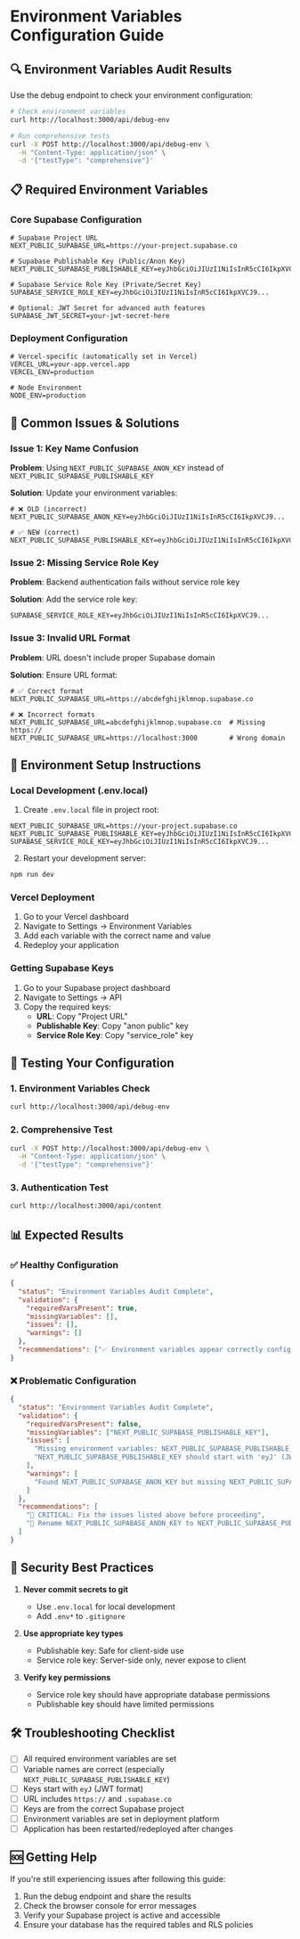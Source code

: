 # Environment Variables Configuration Guide

## 🔍 Environment Variables Audit Results

Use the debug endpoint to check your environment configuration:

```bash
# Check environment variables
curl http://localhost:3000/api/debug-env

# Run comprehensive tests
curl -X POST http://localhost:3000/api/debug-env \
  -H "Content-Type: application/json" \
  -d '{"testType": "comprehensive"}'
```

## 📋 Required Environment Variables

### Core Supabase Configuration

```env
# Supabase Project URL
NEXT_PUBLIC_SUPABASE_URL=https://your-project.supabase.co

# Supabase Publishable Key (Public/Anon Key)
NEXT_PUBLIC_SUPABASE_PUBLISHABLE_KEY=eyJhbGciOiJIUzI1NiIsInR5cCI6IkpXVCJ9...

# Supabase Service Role Key (Private/Secret Key)
SUPABASE_SERVICE_ROLE_KEY=eyJhbGciOiJIUzI1NiIsInR5cCI6IkpXVCJ9...

# Optional: JWT Secret for advanced auth features
SUPABASE_JWT_SECRET=your-jwt-secret-here
```

### Deployment Configuration

```env
# Vercel-specific (automatically set in Vercel)
VERCEL_URL=your-app.vercel.app
VERCEL_ENV=production

# Node Environment
NODE_ENV=production
```

## 🚨 Common Issues & Solutions

### Issue 1: Key Name Confusion

**Problem**: Using `NEXT_PUBLIC_SUPABASE_ANON_KEY` instead of `NEXT_PUBLIC_SUPABASE_PUBLISHABLE_KEY`

**Solution**: Update your environment variables:

```env
# ❌ OLD (incorrect)
NEXT_PUBLIC_SUPABASE_ANON_KEY=eyJhbGciOiJIUzI1NiIsInR5cCI6IkpXVCJ9...

# ✅ NEW (correct)
NEXT_PUBLIC_SUPABASE_PUBLISHABLE_KEY=eyJhbGciOiJIUzI1NiIsInR5cCI6IkpXVCJ9...
```

### Issue 2: Missing Service Role Key

**Problem**: Backend authentication fails without service role key

**Solution**: Add the service role key:

```env
SUPABASE_SERVICE_ROLE_KEY=eyJhbGciOiJIUzI1NiIsInR5cCI6IkpXVCJ9...
```

### Issue 3: Invalid URL Format

**Problem**: URL doesn't include proper Supabase domain

**Solution**: Ensure URL format:

```env
# ✅ Correct format
NEXT_PUBLIC_SUPABASE_URL=https://abcdefghijklmnop.supabase.co

# ❌ Incorrect formats
NEXT_PUBLIC_SUPABASE_URL=abcdefghijklmnop.supabase.co  # Missing https://
NEXT_PUBLIC_SUPABASE_URL=https://localhost:3000        # Wrong domain
```

## 🔧 Environment Setup Instructions

### Local Development (.env.local)

1. Create `.env.local` file in project root:

```env
NEXT_PUBLIC_SUPABASE_URL=https://your-project.supabase.co
NEXT_PUBLIC_SUPABASE_PUBLISHABLE_KEY=eyJhbGciOiJIUzI1NiIsInR5cCI6IkpXVCJ9...
SUPABASE_SERVICE_ROLE_KEY=eyJhbGciOiJIUzI1NiIsInR5cCI6IkpXVCJ9...
```

2. Restart your development server:

```bash
npm run dev
```

### Vercel Deployment

1. Go to your Vercel dashboard
2. Navigate to Settings → Environment Variables
3. Add each variable with the correct name and value
4. Redeploy your application

### Getting Supabase Keys

1. Go to your Supabase project dashboard
2. Navigate to Settings → API
3. Copy the required keys:
   - **URL**: Copy "Project URL"
   - **Publishable Key**: Copy "anon public" key
   - **Service Role Key**: Copy "service_role" key

## 🧪 Testing Your Configuration

### 1. Environment Variables Check

```bash
curl http://localhost:3000/api/debug-env
```

### 2. Comprehensive Test

```bash
curl -X POST http://localhost:3000/api/debug-env \
  -H "Content-Type: application/json" \
  -d '{"testType": "comprehensive"}'
```

### 3. Authentication Test

```bash
curl http://localhost:3000/api/content
```

## 📊 Expected Results

### ✅ Healthy Configuration

```json
{
  "status": "Environment Variables Audit Complete",
  "validation": {
    "requiredVarsPresent": true,
    "missingVariables": [],
    "issues": [],
    "warnings": []
  },
  "recommendations": ["✅ Environment variables appear correctly configured"]
}
```

### ❌ Problematic Configuration

```json
{
  "status": "Environment Variables Audit Complete",
  "validation": {
    "requiredVarsPresent": false,
    "missingVariables": ["NEXT_PUBLIC_SUPABASE_PUBLISHABLE_KEY"],
    "issues": [
      "Missing environment variables: NEXT_PUBLIC_SUPABASE_PUBLISHABLE_KEY",
      "NEXT_PUBLIC_SUPABASE_PUBLISHABLE_KEY should start with 'eyJ' (JWT format)"
    ],
    "warnings": [
      "Found NEXT_PUBLIC_SUPABASE_ANON_KEY but missing NEXT_PUBLIC_SUPABASE_PUBLISHABLE_KEY - key names may be incorrect"
    ]
  },
  "recommendations": [
    "🚨 CRITICAL: Fix the issues listed above before proceeding",
    "📝 Rename NEXT_PUBLIC_SUPABASE_ANON_KEY to NEXT_PUBLIC_SUPABASE_PUBLISHABLE_KEY"
  ]
}
```

## 🔐 Security Best Practices

1. **Never commit secrets to git**
   - Use `.env.local` for local development
   - Add `.env*` to `.gitignore`

2. **Use appropriate key types**
   - Publishable key: Safe for client-side use
   - Service role key: Server-side only, never expose to client

3. **Verify key permissions**
   - Service role key should have appropriate database permissions
   - Publishable key should have limited permissions

## 🛠️ Troubleshooting Checklist

- [ ] All required environment variables are set
- [ ] Variable names are correct (especially `NEXT_PUBLIC_SUPABASE_PUBLISHABLE_KEY`)
- [ ] Keys start with `eyJ` (JWT format)
- [ ] URL includes `https://` and `.supabase.co`
- [ ] Keys are from the correct Supabase project
- [ ] Environment variables are set in deployment platform
- [ ] Application has been restarted/redeployed after changes

## 🆘 Getting Help

If you're still experiencing issues after following this guide:

1. Run the debug endpoint and share the results
2. Check the browser console for error messages
3. Verify your Supabase project is active and accessible
4. Ensure your database has the required tables and RLS policies
